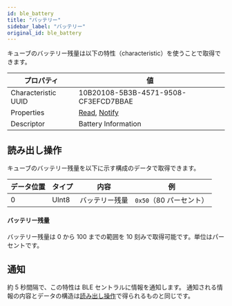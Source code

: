 ```yaml
---
id: ble_battery
title: "バッテリー"
sidebar_label: "バッテリー"
original_id: ble_battery
---
```


キューブのバッテリー残量は以下の特性（characteristic）を使うことで取得できます。

| プロパティ          | 値                                     |
| ------------------- | -------------------------------------- |
| Characteristic UUID | 10B20108-5B3B-4571-9508-CF3EFCD7BBAE   |
| Properties          | [Read](#読み出し操作), [Notify](#通知) |
| Descriptor          | Battery Information                    |

## 読み出し操作

キューブのバッテリー残量を以下に示す構成のデータで取得できます。

| データ位置 | タイプ | 内容           | 例                      |
| ---------- | ------ | -------------- | ----------------------- |
| 0          | UInt8  | バッテリー残量 | `0x50`（80 パーセント） |

#### バッテリー残量

バッテリー残量は 0 から 100 までの範囲を 10 刻みで取得可能です。単位はパーセントです。

## 通知

約 5 秒間隔で、この特性は BLE セントラルに情報を通知します。
通知される情報の内容とデータの構造は[読み出し操作](#読み出し操作)で得られるものと同じです。
